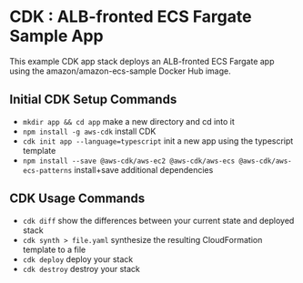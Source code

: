 # CDK : ALB-fronted ECS Fargate Sample App

This example CDK app stack deploys an ALB-fronted ECS Fargate app using the amazon/amazon-ecs-sample Docker Hub image.

## Initial CDK Setup Commands

 * `mkdir app && cd app`    make a new directory and cd into it
 * `npm install -g aws-cdk`    install CDK
 * `cdk init app --language=typescript`    init a new app using the typescript template
 * `npm install --save @aws-cdk/aws-ec2 @aws-cdk/aws-ecs @aws-cdk/aws-ecs-patterns`    install+save additional dependencies

## CDK Usage Commands
 * `cdk diff`    show the differences between your current state and deployed stack
 * `cdk synth > file.yaml`    synthesize the resulting CloudFormation template to a file
 * `cdk deploy`    deploy your stack
 * `cdk destroy`    destroy your stack